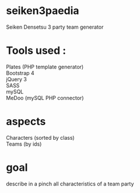 # seiken3paedia
Seiken Densetsu 3 party team generator

# Tools used :  
Plates (PHP template generator)  
Bootstrap 4  
jQuery 3  
SASS  
mySQL  
MeDoo (mySQL PHP connector)  

# aspects  
Characters (sorted by class)  
Teams (by ids)  

# goal  
describe in a pinch all characteristics of a team party  
